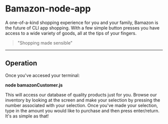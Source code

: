 # Bamazon-node-app
A one-of-a-kind shopping experience for you and your family, Bamazon is the future of CLI app 
shopping. With a few simple button presses you have access to a wide variety of goods, all at 
the tips of your fingers.

>"Shopping made sensible"
_____________________________________________________________________________________________________________________
## Operation

Once you've accesed your terminal:

__**node bamazonCustomer.js**__

This will access our database of quality products just for you.
Browse our inventory by looking at the screen and make your selection by pressing the number associated with your selection.
Once you've made your selection, type in the amount you would like to purchase and then press enter/return.
It's as simple as that! 


